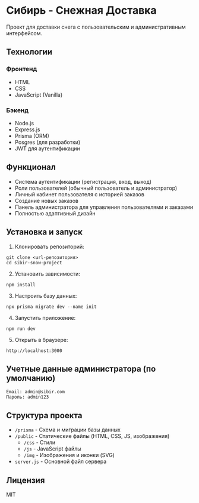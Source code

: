 # Сибирь - Снежная Доставка

Проект для доставки снега с пользовательским и административным интерфейсом.

## Технологии

### Фронтенд
- HTML
- CSS
- JavaScript (Vanilla)

### Бэкенд
- Node.js
- Express.js
- Prisma (ORM)
- Posgres (для разработки)
- JWT для аутентификации

## Функционал

- Система аутентификации (регистрация, вход, выход)
- Роли пользователей (обычный пользователь и администратор)
- Личный кабинет пользователя с историей заказов
- Создание новых заказов
- Панель администратора для управления пользователями и заказами
- Полностью адаптивный дизайн

## Установка и запуск

1. Клонировать репозиторий:
```
git clone <url-репозитория>
cd sibir-snow-project
```

2. Установить зависимости:
```
npm install
```

3. Настроить базу данных:
```
npx prisma migrate dev --name init
```

4. Запустить приложение:
```
npm run dev
```

5. Открыть в браузере:
```
http://localhost:3000
```

## Учетные данные администратора (по умолчанию)

```
Email: admin@sibir.com
Пароль: admin123
```

## Структура проекта

- `/prisma` - Схема и миграции базы данных
- `/public` - Статические файлы (HTML, CSS, JS, изображения)
  - `/css` - Стили
  - `/js` - JavaScript файлы
  - `/img` - Изображения и иконки (SVG)
- `server.js` - Основной файл сервера

## Лицензия

MIT 
